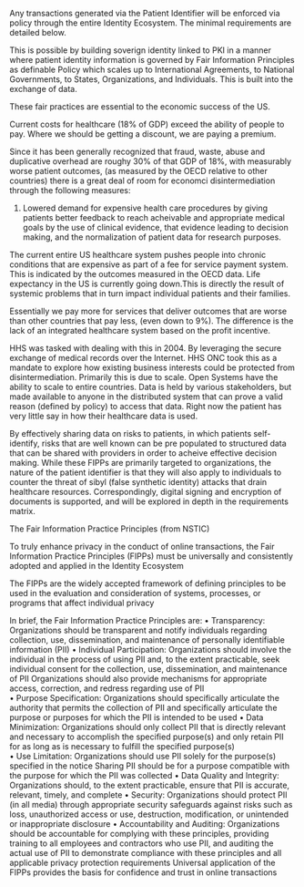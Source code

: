 Any transactions generated via the Patient Identifier will be enforced via policy through the entire Identity Ecosystem.
The minimal requirements are detailed below.

This is possible by building soverign identity linked to PKI in a manner where patient identity information is governed by Fair Information Principles as definable Policy which scales up to International Agreements, to National Governments, to States, Organizations, and Individuals. This is built into the exchange of data. 

These fair practices are essential to the economic success of the US. 

Current costs for healthcare (18% of GDP) exceed the ability of people to pay. Where we should be getting a discount, we are paying a premium.

Since it has been generally recognized that fraud, waste, abuse and duplicative overhead are roughy 30% of that GDP  of 18%, with measurably worse patient outcomes, (as measured by the OECD relative to other countries) there is a great deal of room for economci disintermediation through the following measures:

1. Lowered demand for expensive health care procedures by giving patients better feedback to reach acheivable and appropriate medical goals by the use of clinical evidence, that evidence leading to decision making, and the normalization of patient data for research purposes. 

The current entire US healthcare system pushes people into chronic conditions that are expensive as part of a fee for service payment system.  This is indicated by the outcomes measured in the OECD data. Life expectancy in the US is currently going down.This is directly the result of systemic problems that in turn impact individual patients and their families.

Essentially we pay more for services that deliver outcomes that are worse than other countries that pay less, (even down to 9%). The difference is the lack of an integrated healthcare system based on the profit incentive.

HHS was tasked with dealing with this in 2004. By leveraging the secure exchange of medical records over the Internet. HHS ONC took this as a mandate to explore how existing business interests could be protected from disintermediation. Primarily this is due to scale. Open Systems have the ability to scale to entire countries. Data is held by various stakeholders, but made available to anyone in the distributed system that can prove a valid reason (defined by policy) to access that data. Right now the patient has very little say in how their healthcare data is used.

By effectively sharing data on risks to patients, in which patients self-identify, risks that are well known can be pre populated to structured data that can be shared with providers in order to acheive effective decision making. While these FIPPs are primarily targeted to organizations, the nature of the patient identifier is that they will also apply to individuals to counter the threat of sibyl (false synthetic identity) attacks that drain healthcare resources. Correspondingly, digital signing and encryption of documents is supported, and will be explored in depth in the requirements matrix.


The Fair Information Practice Principles (from NSTIC)

To truly enhance privacy in the conduct of online transactions, the Fair Information Practice Principles 
(FIPPs) must be universally and consistently adopted and applied in the Identity Ecosystem 
 
The FIPPs are the widely accepted framework of defining principles to be used in the evaluation and consideration 
of systems, processes, or programs that affect individual privacy
 
In brief, the Fair Information Practice Principles are:
•
Transparency:
 Organizations should be transparent and notify individuals regarding collection, 
use, dissemination, and maintenance of personally identifiable information (PII) 
•
Individual Participation:
 Organizations should involve the individual in the process of using 
PII and, to the extent practicable, seek individual consent for the collection, use, dissemination, 
and maintenance of PII 
 Organizations should also provide mechanisms for appropriate access, 
correction, and redress regarding use of PII  
•
Purpose Specification:
 Organizations should specifically articulate the authority that permits 
the collection of PII and specifically articulate the purpose or purposes for which the PII is 
intended to be used
•
Data Minimization:
 Organizations should only collect PII that is directly relevant and necessary 
to accomplish the specified purpose(s) and only retain PII for as long as is necessary to fulfill the 
specified purpose(s)  
•
Use Limitation:
 Organizations should use PII solely for the purpose(s) specified in the notice
Sharing PII should be for a purpose compatible with the purpose for which the PII was collected
•
Data Quality and Integrity:
 Organizations should, to the extent practicable, ensure that PII is 
accurate, relevant, timely, and complete
•
Security:
 Organizations should protect PII (in all media) through appropriate security safeguards 
against risks such as loss, unauthorized access or use, destruction, modification, or unintended 
or inappropriate disclosure
•
Accountability and Auditing:
 Organizations should be accountable for complying with these 
principles, providing training to all employees and contractors who use PII, and auditing the 
actual use of PII to demonstrate compliance with these principles and all applicable privacy 
protection requirements
Universal application of the FIPPs provides the basis for confidence and trust in online transactions

